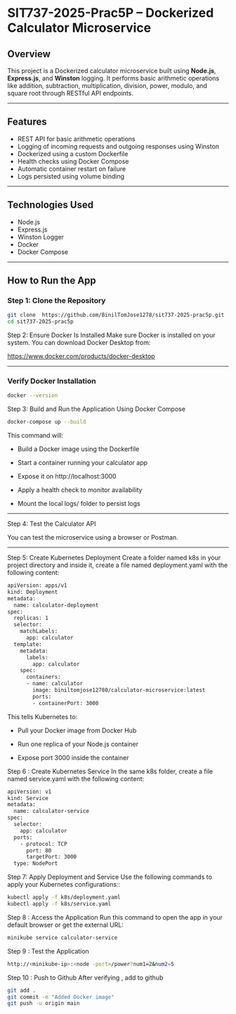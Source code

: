 # SIT737-2025-Prac5P – Dockerized Calculator Microservice

## Overview

This project is a Dockerized calculator microservice built using **Node.js**, **Express.js**, and **Winston** logging. It performs basic arithmetic operations like addition, subtraction, multiplication, division, power, modulo, and square root through RESTful API endpoints.

---

##  Features

- REST API for basic arithmetic operations
- Logging of incoming requests and outgoing responses using Winston
- Dockerized using a custom Dockerfile
- Health checks using Docker Compose
- Automatic container restart on failure
- Logs persisted using volume binding

---

##  Technologies Used

- Node.js
- Express.js
- Winston Logger
- Docker
- Docker Compose

---

##  How to Run the App

### Step 1: Clone the Repository

```bash
git clone  https://github.com/BinilTomJose1278/sit737-2025-prac5p.git
cd sit737-2025-prac5p

```

Step 2: Ensure Docker Is Installed
Make sure Docker is installed on your system. You can download Docker Desktop from:

https://www.docker.com/products/docker-desktop

----
### Verify Docker Installation
```bash
docker --version
```

Step 3: Build and Run the Application Using Docker Compose
```bash
docker-compose up --build
```
This command will:

- Build a Docker image using the Dockerfile

- Start a container running your calculator app

- Expose it on http://localhost:3000

- Apply a health check to monitor availability

- Mount the local logs/ folder to persist logs

---

Step 4: Test the Calculator API

You can test the microservice using a browser or Postman.

---
 Step 5: Create Kubernetes Deployment
Create a folder named k8s in your project directory and inside it, create a file named deployment.yaml with the following content:
```bash
apiVersion: apps/v1
kind: Deployment
metadata:
  name: calculator-deployment
spec:
  replicas: 1
  selector:
    matchLabels:
      app: calculator
  template:
    metadata:
      labels:
        app: calculator
    spec:
      containers:
      - name: calculator
        image: biniltomjose12780/calculator-microservice:latest
        ports:
        - containerPort: 3000

```

This tells Kubernetes to:

- Pull your Docker image from Docker Hub

- Run one replica of your Node.js container

- Expose port 3000 inside the container

Step 6 : Create Kubernetes Service
In the same k8s folder, create a file named service.yaml with the following content:
```bash
apiVersion: v1
kind: Service
metadata:
  name: calculator-service
spec:
  selector:
    app: calculator
  ports:
    - protocol: TCP
      port: 80
      targetPort: 3000
  type: NodePort

```

Step 7: Apply Deployment and Service
Use the following commands to apply your Kubernetes configurations::
```bash
kubectl apply -f k8s/deployment.yaml
kubectl apply -f k8s/service.yaml

```

Step 8 : Access the Application
Run this command to open the app in your default browser or get the external URL:
```bash
minikube service calculator-service
```

Step 9 : Test the Application
```bash
http://<minikube-ip>:<node -port>/power?num1=2&num2=5

```
Step 10 : Push to Github
After verifying , add to github
```bash
git add .
git commit -m "Added Docker image"
git push -u origin main
```


